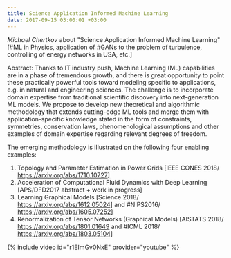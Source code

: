 ```yaml
---
title: Science Application Informed Machine Learning
date: 2017-09-15 03:00:01 +03:00
---
```


_Michael Chertkov_ about "Science Application Informed Machine Learning" [#ML in Physics, application of #GANs to the problem of turbulence, controlling of energy networks in USA, etc.]

Abstract: Thanks to IT industry push, Machine Learning (ML) capabilities are in a phase of tremendous growth, and there is great opportunity to point these practically powerful tools toward modeling specific to applications, e.g. in natural and engineering sciences. The challenge is to incorporate domain expertise from traditional scientific discovery into next-generation ML models. We propose to develop new theoretical and algorithmic methodology that extends cutting-edge ML tools and merge them with application-specific knowledge stated in the form of constraints, symmetries, conservation laws, phenomenological assumptions and other examples of domain expertise regarding relevant degrees of freedom.

The emerging methodology is illustrated on the following four enabling examples:
1. Topology and Parameter Estimation in Power Grids [IEEE CONES 2018/ https://arxiv.org/abs/1710.10727]
2. Acceleration of Computational Fluid Dynamics with Deep Learning [APS/DFD2017 abstract + work in progress]
3. Learning Graphical Models [Science 2018/ https://arxiv.org/abs/1612.05024] and #NIPS2016/ https://arxiv.org/abs/1605.07252]
4. Renormalization of Tensor Networks (Graphical Models) [AISTATS 2018/ https://arxiv.org/abs/1801.01649 and #ICML 2018/ https://arxiv.org/abs/1803.05104]

{% include video id="r1EImGv0NxE" provider="youtube" %}
